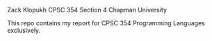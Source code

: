 Zack Klopukh
CPSC 354 Section 4
Chapman University

This repo contains my report for CPSC 354 Programming Languages exclusively.
